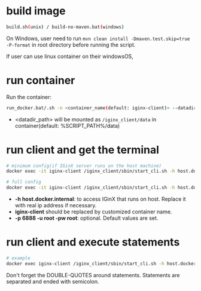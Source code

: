 # build image

```bash
build.sh(unix) / build-no-maven.bat(windows)
```
On Windows, user need to run `mvn clean install -Dmaven.test.skip=true -P-format` in root directory before
running the script.

If user can use linux container on their windowsOS, 

# run container

Run the container:

```bash
run_docker.bat/.sh -n <container_name(default: iginx-client)> --datadir <datadir_path>
```

- <datadir_path> will be mounted as `/iginx_client/data` in container(default: %SCRIPT_PATH%/data)


# run client and get the terminal

```bash
# minimum config(if IGinX server runs on the host machine)
docker exec -it iginx-client /iginx_client/sbin/start_cli.sh -h host.docker.internal

# full config
docker exec -it iginx-client /iginx_client/sbin/start_cli.sh -h host.docker.internal -p 6888 -u root -pw root
```

- **-h host.docker.internal**: to access IGinX that runs on host. Replace it with real ip address if necessary.
- **iginx-client** should be replaced by customized container name.
- **-p 6888 -u root -pw root**: optional. Default values are set.

# run client and execute statements

```bash
# example
docker exec iginx-client /iginx_client/sbin/start_cli.sh -h host.docker.internal -e "show cluster info; show functions;"
```

Don't forget the DOUBLE-QUOTES around statements. Statements are separated and ended with semicolon.
